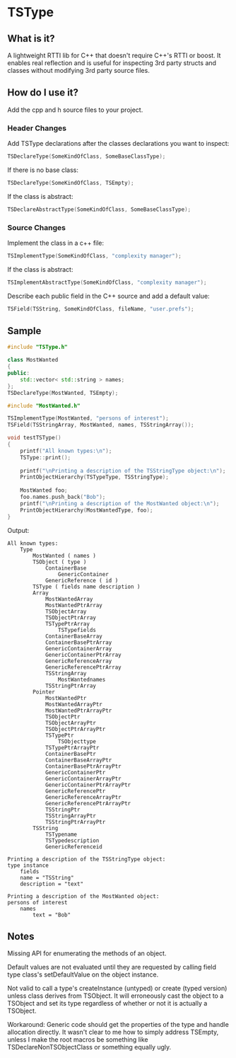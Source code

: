 # TSType

## What is it?

A lightweight RTTI lib for C++ that doesn't require C++'s RTTI or boost. It enables real reflection and is useful for inspecting 3rd party structs and classes without modifying 3rd party source files.

## How do I use it?

Add the cpp and h source files to your project.

### Header Changes

Add TSType declarations after the classes declarations you want to inspect:
```cpp
TSDeclareType(SomeKindOfClass, SomeBaseClassType);
```

If there is no base class:
```cpp
TSDeclareType(SomeKindOfClass, TSEmpty);
```

If the class is abstract:
```cpp
TSDeclareAbstractType(SomeKindOfClass, SomeBaseClassType);
```

### Source Changes

Implement the class in a c++ file:
```cpp
TSImplementType(SomeKindOfClass, "complexity manager");
```

If the class is abstract:
```cpp
TSImplementAbstractType(SomeKindOfClass, "complexity manager");
```

Describe each public field in the C++ source and add a default value:
```cpp
TSField(TSString, SomeKindOfClass, fileName, "user.prefs");
```

## Sample

```cpp
#include "TSType.h"

class MostWanted 
{
public:
    std::vector< std::string > names;
};
TSDeclareType(MostWanted, TSEmpty); 
```

```cpp
#include "MostWanted.h"

TSImplementType(MostWanted, "persons of interest");
TSField(TSStringArray, MostWanted, names, TSStringArray());

void testTSType()
{
    printf("All known types:\n");
    TSType::print();
    
    printf("\nPrinting a description of the TSStringType object:\n");
    PrintObjectHierarchy(TSTypeType, TSStringType);
	
    MostWanted foo;
    foo.names.push_back("Bob");
    printf("\nPrinting a description of the MostWanted object:\n");
    PrintObjectHierarchy(MostWantedType, foo);
}
```

Output:

```
All known types:
    Type 
        MostWanted ( names )
        TSObject ( type )
            ContainerBase 
                GenericContainer 
            GenericReference ( id )
        TSType ( fields name description )
        Array 
            MostWantedArray 
            MostWantedPtrArray 
            TSObjectArray 
            TSObjectPtrArray 
            TSTypePtrArray 
                TSTypefields 
            ContainerBaseArray 
            ContainerBasePtrArray 
            GenericContainerArray 
            GenericContainerPtrArray 
            GenericReferenceArray 
            GenericReferencePtrArray 
            TSStringArray 
                MostWantednames 
            TSStringPtrArray 
        Pointer 
            MostWantedPtr 
            MostWantedArrayPtr 
            MostWantedPtrArrayPtr 
            TSObjectPtr 
            TSObjectArrayPtr 
            TSObjectPtrArrayPtr 
            TSTypePtr 
                TSObjecttype 
            TSTypePtrArrayPtr 
            ContainerBasePtr 
            ContainerBaseArrayPtr 
            ContainerBasePtrArrayPtr 
            GenericContainerPtr 
            GenericContainerArrayPtr 
            GenericContainerPtrArrayPtr 
            GenericReferencePtr 
            GenericReferenceArrayPtr 
            GenericReferencePtrArrayPtr 
            TSStringPtr 
            TSStringArrayPtr 
            TSStringPtrArrayPtr 
        TSString 
            TSTypename 
            TSTypedescription 
            GenericReferenceid 

Printing a description of the TSStringType object:
type instance
    fields
    name = "TSString"
    description = "text"

Printing a description of the MostWanted object:
persons of interest
    names
        text = "Bob"
```

## Notes

Missing API for enumerating the methods of an object.

Default values are not evaluated until they are requested by calling field type class's setDefaultValue on the object instance.

Not valid to call a type's createInstance (untyped) or create (typed version) unless class derives from TSObject. It will erroneously cast the object to a TSObject and set its type regardless of whether or not it is actually a TSObject.

Workaround: Generic code should get the properties of the type and handle allocation directly. It wasn't clear to me how to simply address TSEmpty, unless I make the root macros be something like TSDeclareNonTSObjectClass or something equally ugly.
